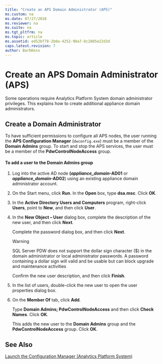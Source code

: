 ```yaml
---
title: "Create an APS Domain Administrator (APS)"
ms.custom: na
ms.date: 07/27/2016
ms.reviewer: na
ms.suite: na
ms.tgt_pltfrm: na
ms.topic: article
ms.assetid: ed52bf78-2b0a-4252-98a7-8c2805e22d3d
caps.latest.revision: 7
author: BarbKess
---
```

# Create an APS Domain Administrator (APS)
Some operations require Analytics Platform System domain administrator privileges. This explains how to create additional appliance domain administrators.  
  
## Create a Domain Administrator  
To have sufficient permissions to configure all APS nodes, the user running the **APS Configuration Manager** (`dwconfig.exe`) must be a member of the **Domain Admins** group. To start and stop the APS services, the user must be a member of the **PdwControlNodeAccess** group.  
  
#### To add a user to the Domain Admins group  
  
1.  Log into the active AD node **(*appliance_domain*-AD01** or ***appliance_domain*-AD02**) using an existing appliance domain administrator account.  
  
2.  On the Start menu, click **Run**. In the **Open** box, type **dsa.msc**. Click **OK**.  
  
3.  In the **Active Directory Users and Computers** program, right-click **Users**, point to **New**, and then click **User**.  
  
4.  In the **New Object – User** dialog box, complete the description of the new user, and then click **Next**.  
  
    Complete the password dialog box, and then click **Next**.  
  
    > [!WARNING]  
    > SQL Server PDW does not support the dollar sign character ($) in the domain administrator or local administrator passwords. A password containing a dollar sign will valid and be usable but can block upgrade and maintenance activities  
  
    Confirm the new user description, and then click **Finish**.  
  
5.  In the list of users, double-click the new user to open the user properties dialog box.  
  
6.  On the **Member Of** tab, click **Add**.  
  
    Type **Domain Admins; PdwControlNodeAccess** and then click **Check Names**. Click **OK**.  
  
    This adds the new user to the **Domain Admins** group and the **PdwControlNodeAccess** group. Click **OK**.  
  
## See Also  
[Launch the Configuration Manager &#40;Analytics Platform System&#41;](launch-the-configuration-manager.md)  
  
